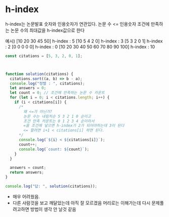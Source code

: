 
# h-index
h-index는 논문발표 숫자와 인용숫자가 연관있다.
논문 수 <= 인용숫자 조건에 만족하는
논문 수의 최대값을 h-index값으로 한다

예시)
[10 20 30 45 50] h-index : 5
[10 5 4 2 0] h-index : 3
[5 3 2 0 1] h-index : 2
[0 0 0 0 0] h-index : 0
[10 20 30 40 50 60 70 80 90 100] h-index : 10



```javascript
const citations = [5, 3, 2, 0, 1];



function solution(citations) {
  citations.sort((a, b) => b - a);
  console.log("정렬 : ", citations);
  let answers = 0;
  let count = 0; // 조건에 만족하는 논문 수 카운트
  for (let i = 0; i < citations.length; i++) {
    if (i < citations[i]) {
      /*
        왜 <=가 아닌가?
        논문 수는 내림차순 5 3 2 1 0 순이고
        조건 만족 카운트는 0 1 2 3 4 순이라서
        =을 조건에 넣으면 h-index가 2가 되어야하는데 3이 된다
        <= 할려면 i+1 < citations[i] 하면 된다.
      */
      console.log(`${i} < ${citations[i]}`);
      count++;
      console.log(`count: ${count}`);
    }
  }

  answers = count;
  return answers;
}

console.log("답: ", solution(citations));

```
- 매우 어려웠음.
- 다른 사람것을 보고 깨달았는데 아직 잘 모르겠음 머리로는 이해가는데 다시 문제풀려고하면 방법이 생각 안 날것 같음

